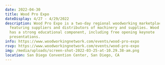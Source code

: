 ```yaml
---
date: 2022-04-30
title: Wood Pro Expo
dateDisplay: 4/27 - 4/29/2022
description: Wood Pro Expo is a two-day regional woodworking marketplace,
  featuring suppliers and distributors of machinery and supplies. Wood Pro Expo
  has a strong educational component, including free opening keynote
  presentations.
info: https://www.woodworkingnetwork.com/events/wood-pro-expo
rsvp: https://www.woodworkingnetwork.com/events/wood-pro-expo
img: /media/uploads/screen-shot-2022-03-25-at-10.29.38-am.png
location: San Diego Convention Center, San Diego, CA
---
```

